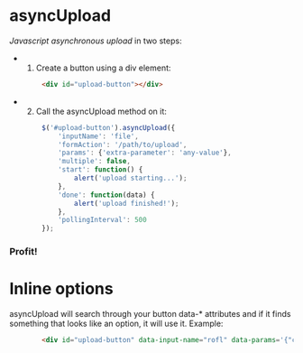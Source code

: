 # asyncUpload

*Javascript asynchronous upload* in two steps:

- 1. Create a button using a div element:

```html
        <div id="upload-button"></div>
```

- 2. Call the asyncUpload method on it:

```javascript
        $('#upload-button').asyncUpload({
            'inputName': 'file',
            'formAction': '/path/to/upload',
            'params': {'extra-parameter': 'any-value'},
            'multiple': false,
            'start': function() {
                alert('upload starting...');
            },
            'done': function(data) {
                alert('upload finished!');
            },
			'pollingInterval': 500
        });
```

### Profit!

# Inline options

asyncUpload will search through your button data-* attributes and if it finds something that looks like an option, it will use it. Example:

```html
        <div id="upload-button" data-input-name="rofl" data-params='{"clown": "bozo"}'></div>
```
